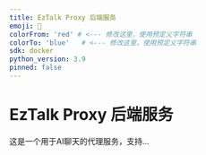 ```yaml
---
title: EzTalk Proxy 后端服务
emoji: 💬
colorFrom: 'red' # <--- 修改这里，使用预定义字符串
colorTo: 'blue'   # <--- 修改这里，使用预定义字符串
sdk: docker
python_version: 3.9
pinned: false
---
```


# EzTalk Proxy 后端服务

这是一个用于AI聊天的代理服务，支持...